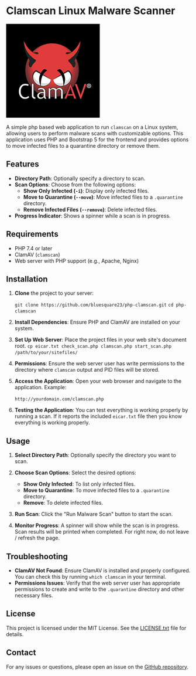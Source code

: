 # Clamscan Linux Malware Scanner

![clamav](clamav.png)

A simple php based web application to run `clamscan` on a Linux system,
allowing users to perform malware scans with customizable options. This
application uses PHP and Bootstrap 5 for the frontend and provides options to
move infected files to a quarantine directory or remove them.

## Features

- **Directory Path**: Optionally specify a directory to scan.
- **Scan Options**: Choose from the following options:
  - **Show Only Infected (`-i`)**: Display only infected files.
  - **Move to Quarantine (`--move`)**: Move infected files to a `.quarantine` directory.
  - **Remove Infected Files (`--remove`)**: Delete infected files.
- **Progress Indicator**: Shows a spinner while a scan is in progress.

## Requirements

- PHP 7.4 or later
- ClamAV (`clamscan`)
- Web server with PHP support (e.g., Apache, Nginx)

## Installation

1. **Clone** the project to your server:

   `git clone https://github.com/bluesquare23/php-clamscan.git`
   `cd php-clamscan`

2. **Install Dependencies**: Ensure PHP and ClamAV are installed on your system.

3. **Set Up Web Server**: Place the project files in your web site's document root.
   `cp eicar.txt check_scan.php clamscan.php start_scan.php /path/to/your/sitefiles/`

4. **Permissions**: Ensure the web server user has write permissions to the directory where `clamscan` output and PID files will be stored.

5. **Access the Application**: Open your web browser and navigate to the application. Example:

   `http://yourdomain.com/clamscan.php`

6. **Testing the Application**: You can test everything is working properly by running a scan. If it reports the included `eicar.txt` file then you know everything is working properly.

## Usage

1. **Select Directory Path**: Optionally specify the directory you want to scan.

2. **Choose Scan Options**: Select the desired options:
   - **Show Only Infected**: To list only infected files.
   - **Move to Quarantine**: To move infected files to a `.quarantine` directory.
   - **Remove**: To delete infected files.

3. **Run Scan**: Click the "Run Malware Scan" button to start the scan.

4. **Monitor Progress**: A spinner will show while the scan is in progress. Scan results will be printed when completed. For right now, do not leave / refresh the page.

## Troubleshooting

- **ClamAV Not Found**: Ensure ClamAV is installed and properly configured. You can check this by running `which clamscan` in your terminal.
- **Permissions Issues**: Verify that the web server user has appropriate permissions to create and write to the `.quarantine` directory and other necessary files.

## License

This project is licensed under the MIT License. See the [LICENSE.txt](LICENSE.txt) file for details.

## Contact

For any issues or questions, please open an issue on the [GitHub repository](https://github.com/bluesquare23/php-clamscan/issues).

